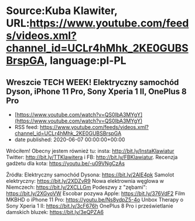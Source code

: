 # Source:Kuba Klawiter, URL:https://www.youtube.com/feeds/videos.xml?channel_id=UCLr4hMhk_2KE0GUBSBrspGA, language:pl-PL

## Wreszcie TECH WEEK! Elektryczny samochód Dyson, iPhone 11 Pro, Sony Xperia 1 II, OnePlus 8 Pro
 - [https://www.youtube.com/watch?v=QS0IbA3MYgY](https://www.youtube.com/watch?v=QS0IbA3MYgY)
 - RSS feed: https://www.youtube.com/feeds/videos.xml?channel_id=UCLr4hMhk_2KE0GUBSBrspGA
 - date published: 2020-06-07 00:00:00+00:00

Wróciłem! Obecny jestem również tu: insta: http://bit.ly/InstaKlawiatur Twitter: http://bit.ly/TTKlawitera i FB: http://bit.ly/FBKlawiatur.
Recenzja gadżetu dla kota: https://youtu.be/-u09VNgCzAs

Źródła:
Elektryczny samochód Dysona: https://bit.ly/2AIE4pk
Samolot elektryczny: https://bit.ly/2XDZvR9
Nowa elektrownia węglowa w Niemczech: https://bit.ly/2XCLLGm
Podeszwy z "zębami": https://bit.ly/2XGyoVW
Escobar pozywa Apple: https://bit.ly/376VdF2
Film MKBHD o iPhone 11 Pro: https://youtu.be/Ns8ydpZ5-4o
Unbox Therapy o Sony Xperia 1 II: https://bit.ly/3cF676h
OnePlus 8 Pro i prześwietlanie damskich bluzek: https://bit.ly/3eQPZA6

